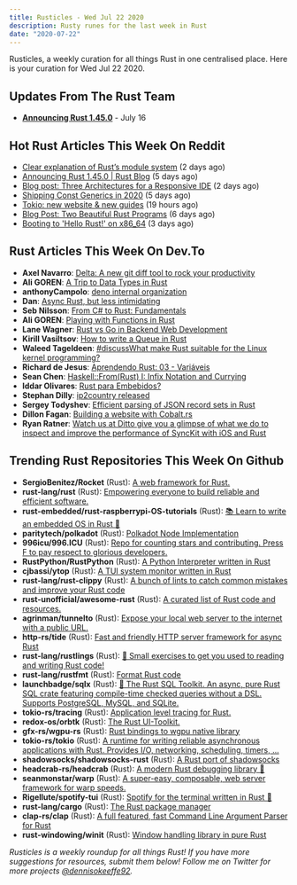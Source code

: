 ```yaml
---
title: Rusticles - Wed Jul 22 2020
description: Rusty runes for the last week in Rust
date: "2020-07-22"
---
```


Rusticles, a weekly curation for all things Rust in one centralised place. Here is your curation for Wed Jul 22 2020.

## Updates From The Rust Team

- **[Announcing Rust 1.45.0](https://blog.rust-lang.org/2020/07/16/Rust-1.45.0.html)** - July 16

## Hot Rust Articles This Week On Reddit

- [Clear explanation of Rust’s module system](https://www.reddit.com/r/rust/comments/htzkq7/clear_explanation_of_rusts_module_system/) (2 days ago)
- [Announcing Rust 1.45.0 | Rust Blog](https://www.reddit.com/r/rust/comments/hsa7ca/announcing_rust_1450_rust_blog/) (5 days ago)
- [Blog post: Three Architectures for a Responsive IDE](https://www.reddit.com/r/rust/comments/huja76/blog_post_three_architectures_for_a_responsive_ide/) (2 days ago)
- [Shipping Const Generics in 2020](https://www.reddit.com/r/rust/comments/hs9hbn/shipping_const_generics_in_2020/) (5 days ago)
- [Tokio: new website & new guides](https://www.reddit.com/r/rust/comments/hvalrb/tokio_new_website_new_guides/) (19 hours ago)
- [Blog Post: Two Beautiful Rust Programs](https://www.reddit.com/r/rust/comments/hrwckz/blog_post_two_beautiful_rust_programs/) (6 days ago)
- [Booting to 'Hello Rust!' on x86_64](https://www.reddit.com/r/rust/comments/htheec/booting_to_hello_rust_on_x86_64/) (3 days ago)

## Rust Articles This Week On Dev.To

- **Axel Navarro**: [Delta: A new git diff tool to rock your productivity](https://dev.to/cloudx/delta-a-new-git-diff-tool-to-rock-your-productivity-2773)
- **Ali GOREN**: [A Trip to Data Types in Rust](https://dev.to/aligoren/a-trip-to-data-types-in-rust-41dd)
- **anthonyCampolo**: [deno internal organization](https://dev.to/ajcwebdev/deno-internal-organization-10mj)
- **Dan**: [Async Rust, but less intimidating](https://dev.to/dotxlem/async-rust-but-less-intimidating-2c13)
- **Seb Nilsson**: [From C# to Rust: Fundamentals](https://dev.to/sebnilsson/from-c-to-rust-fundamentals-4cgm)
- **Ali GOREN**: [Playing with Functions in Rust](https://dev.to/aligoren/playing-with-functions-in-rust-20jp)
- **Lane Wagner**: [Rust vs Go in Backend Web Development](https://dev.to/wagslane/rust-vs-go-in-backend-web-development-1n6k)
- **Kirill Vasiltsov**: [How to write a Queue in Rust](https://dev.to/virtualkirill/how-to-write-a-queue-in-rust-12m9)
- **Waleed Tageldeen**: [#discussWhat make Rust suitable for the Linux kernel programming?](https://dev.to/waleedtageldeen/what-make-rust-suitable-for-the-linux-kernel-programming-105e)
- **Richard de Jesus**: [Aprendendo Rust: 03 - Variáveis](https://dev.to/pehdepano/aprendendo-rust-03-variaveis-57a8)
- **Sean Chen**: [Haskell::From(Rust) I: Infix Notation and Currying](https://dev.to/seanchen1991/haskell-from-rust-i-infix-notation-and-currying-4k7k)
- **Iddar Olivares**: [Rust para Embebidos?](https://dev.to/iddar/rust-para-embebidos-4agn)
- **Stephan Dilly**: [ip2country released](https://dev.to/extrawurst/ip2country-released-3j41)
- **Sergey Todyshev**: [Efficient parsing of JSON record sets in Rust](https://dev.to/sergeyt/efficient-parsing-of-json-record-sets-in-rust-p53)
- **Dillon Fagan**: [Building a website with Cobalt.rs](https://dev.to/dillonfagan/building-a-website-with-cobalt-rs-2n4n)
- **Ryan Ratner**: [Watch us at Ditto give you a glimpse of what we do to inspect and improve the performance of SyncKit with iOS and Rust](https://dev.to/rratner/watch-us-at-ditto-give-you-a-glimpse-of-what-we-do-to-inspect-and-improve-the-performance-of-synckit-with-ios-and-rust-5a9b)

## Trending Rust Repositories This Week On Github

- **SergioBenitez/Rocket** (Rust): [A web framework for Rust.](https://github.com/SergioBenitez/Rocket)
- **rust-lang/rust** (Rust): [Empowering everyone to build reliable and efficient software.](https://github.com/rust-lang/rust)
- **rust-embedded/rust-raspberrypi-OS-tutorials** (Rust): [📚 Learn to write an embedded OS in Rust 🦀](https://github.com/rust-embedded/rust-raspberrypi-OS-tutorials)
- **paritytech/polkadot** (Rust): [Polkadot Node Implementation](https://github.com/paritytech/polkadot)
- **996icu/996.ICU** (Rust): [Repo for counting stars and contributing. Press F to pay respect to glorious developers.](https://github.com/996icu/996.ICU)
- **RustPython/RustPython** (Rust): [A Python Interpreter written in Rust](https://github.com/RustPython/RustPython)
- **cjbassi/ytop** (Rust): [A TUI system monitor written in Rust](https://github.com/cjbassi/ytop)
- **rust-lang/rust-clippy** (Rust): [A bunch of lints to catch common mistakes and improve your Rust code](https://github.com/rust-lang/rust-clippy)
- **rust-unofficial/awesome-rust** (Rust): [A curated list of Rust code and resources.](https://github.com/rust-unofficial/awesome-rust)
- **agrinman/tunnelto** (Rust): [Expose your local web server to the internet with a public URL.](https://github.com/agrinman/tunnelto)
- **http-rs/tide** (Rust): [Fast and friendly HTTP server framework for async Rust](https://github.com/http-rs/tide)
- **rust-lang/rustlings** (Rust): [🦀 Small exercises to get you used to reading and writing Rust code!](https://github.com/rust-lang/rustlings)
- **rust-lang/rustfmt** (Rust): [Format Rust code](https://github.com/rust-lang/rustfmt)
- **launchbadge/sqlx** (Rust): [🧰 The Rust SQL Toolkit. An async, pure Rust SQL crate featuring compile-time checked queries without a DSL. Supports PostgreSQL, MySQL, and SQLite.](https://github.com/launchbadge/sqlx)
- **tokio-rs/tracing** (Rust): [Application level tracing for Rust.](https://github.com/tokio-rs/tracing)
- **redox-os/orbtk** (Rust): [The Rust UI-Toolkit.](https://github.com/redox-os/orbtk)
- **gfx-rs/wgpu-rs** (Rust): [Rust bindings to wgpu native library](https://github.com/gfx-rs/wgpu-rs)
- **tokio-rs/tokio** (Rust): [A runtime for writing reliable asynchronous applications with Rust. Provides I/O, networking, scheduling, timers, ...](https://github.com/tokio-rs/tokio)
- **shadowsocks/shadowsocks-rust** (Rust): [A Rust port of shadowsocks](https://github.com/shadowsocks/shadowsocks-rust)
- **headcrab-rs/headcrab** (Rust): [A modern Rust debugging library 🦀](https://github.com/headcrab-rs/headcrab)
- **seanmonstar/warp** (Rust): [A super-easy, composable, web server framework for warp speeds.](https://github.com/seanmonstar/warp)
- **Rigellute/spotify-tui** (Rust): [Spotify for the terminal written in Rust 🚀](https://github.com/Rigellute/spotify-tui)
- **rust-lang/cargo** (Rust): [The Rust package manager](https://github.com/rust-lang/cargo)
- **clap-rs/clap** (Rust): [A full featured, fast Command Line Argument Parser for Rust](https://github.com/clap-rs/clap)
- **rust-windowing/winit** (Rust): [Window handling library in pure Rust](https://github.com/rust-windowing/winit)

_Rusticles is a weekly roundup for all things Rust! If you have more suggestions for resources, submit them below! Follow me on Twitter for more projects [@dennisokeeffe92](https://twitter.com/dennisokeeffe92)._